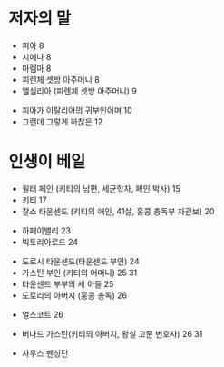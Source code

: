 # 저자의 말

- 피아 8
- 시에나 8
- 마렘마 8
- 피렌체 셋방 아주머니 8
- 엘실리아 (피렌체 셋방 아주머니) 9
* 피아가 이탈리아의 귀부인이며 10
* 그런데 그렇게 하찮은 12

# 인생이 베일
- 윌터 페인 (키티의 남편, 세균학자, 페인 박사) 15
- 키티 17
- 찰스 타운센드 (키티의 애인, 41살, 홍콩 총독부 차관보) 20
* 하페이밸리 23
* 빅토리아로드 24
- 도로시 타운센드(타운센드 부인) 24
- 가스틴 부인 (키티의 어머니) 25 31
- 타운센드 부부의 세 아들 25
- 도로리의 아버지 (홍콩 총독) 26
* 얼스코트 26
- 버나드 가스틴(키티의 아버지, 왕실 고문 변호사) 26 31
* 사우스 펜싱턴